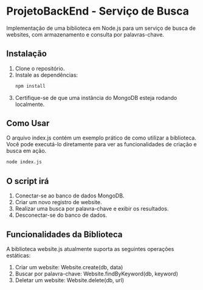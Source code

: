 # ProjetoBackEnd - Serviço de Busca

Implementação de uma biblioteca em Node.js para um serviço de busca de websites, com armazenamento e consulta por palavras-chave.

## Instalação

1.  Clone o repositório.
2.  Instale as dependências:
    ```bash
    npm install
    ```
3.  Certifique-se de que uma instância do MongoDB esteja rodando localmente.

## Como Usar 

O arquivo index.js contém um exemplo prático de como utilizar a biblioteca. Você pode executá-lo diretamente para ver as funcionalidades de criação e busca em ação.

```bash
node index.js
```
## O script irá

1.    Conectar-se ao banco de dados MongoDB.
2.    Criar um novo registro de website.
3.    Realizar uma busca por palavra-chave e exibir os resultados.
4.    Desconectar-se do banco de dados.

## Funcionalidades da Biblioteca
A biblioteca website.js atualmente suporta as seguintes operações estáticas:

1.    Criar um website: Website.create(db, data)
2.    Buscar por palavra-chave: Website.findByKeyword(db, keyword)
3.    Deletar um website: Website.delete(db, url)
